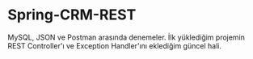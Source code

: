 # Spring-CRM-REST
MySQL, JSON ve Postman arasında denemeler.
İlk yüklediğim projemin REST Controller'ı ve Exception Handler'ını eklediğim güncel hali. 
